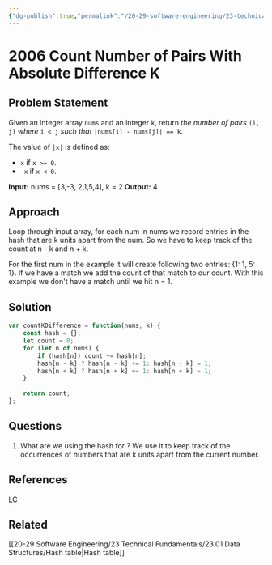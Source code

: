 ```yaml
---
{"dg-publish":true,"permalink":"/20-29-software-engineering/23-technical-fundamentals/23-03-leetcode/2006-count-number-of-pairs-with-absolute-difference-k/","tags":["dsa/hash"],"created":"2023-10-18T07:00:13.354-05:00","updated":"2023-10-18T07:33:50.850-05:00"}
---
```


# 2006 Count Number of Pairs With Absolute Difference K
## Problem Statement
Given an integer array `nums` and an integer `k`, return _the number of pairs_ `(i, j)` _where_ `i < j` _such that_ `|nums[i] - nums[j]| == k`.

The value of `|x|` is defined as:

- `x` if `x >= 0`.
- `-x` if `x < 0`.

**Input:** nums = [3,-3, 2,1,5,4], k = 2
**Output:** 4
## Approach
Loop through input array, for each num in nums we record entries in the hash that are k units apart from the num. So we have to keep track of the count at n - k and n + k. 

For the first num in the example it will create following two entries: {1: 1, 5: 1}. If we have a match we add the count of that match to our count. With this example we don't have a match until we hit n = 1.

## Solution
```javascript
var countKDifference = function(nums, k) {
	const hash = {};
	let count = 0;
	for (let n of nums) {
		if (hash[n]) count += hash[n];
		hash[n - k] ? hash[n - k] += 1: hash[n - k] = 1;
		hash[n + k] ? hash[n + k] += 1: hash[n + k] = 1;
	}
	
	return count;
};
```
## Questions
1. What are we using the hash for ?
	We use it to keep track of the occurrences of numbers that are k units apart from the current number.
## References
[LC](https://leetcode.com/problems/count-number-of-pairs-with-absolute-difference-k/description/)
## Related
[[20-29 Software Engineering/23 Technical Fundamentals/23.01 Data Structures/Hash table\|Hash table]]